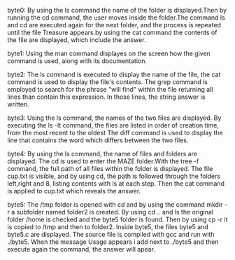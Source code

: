 byte0: By using the ls command the name of the folder is displayed.Then by running the cd command, the user moves inside the folder.The command ls and cd are executed again for the next
folder, and the process is repeated until the file Treasure appears.by using the cat command the contents of the file are displayed, which include the answer.

byte1: Using the man command displayes on the screen how the given command is used, along
with its documentation.

byte2: The ls command is executed to display the name of the file, the cat command is used to display the file's contents. The grep command is employed to search for the phrase
"will find" within the file returning all lines than contain this expression. In those lines, the string answer is written.

byte3: Using the ls command, the names of the two files are displayed. By executing the ls -lt command, the files are listed in order of creation time, from the most recent to the oldest
The diff command is used to display the line that contains the word which differs between the two files.

byte4: By using the ls command, the name of files and folders are displayed. The cd is used to enter the MAZE folder.With the tree -f command, the full path of all files within the
folder is displayed. The file cup.txt is visible, and by using cd, the path is followed through the folders left,right and 8, listing contents with ls at each step. Then the cat command
is applied to cup.txt which reveals the answer.

byte5: The /tmp folder is opened with cd and by using the command mkdir -r a subfolder named folder2 is 
created. By using cd .. and ls the original folder /home is checked and the byte5 folder is found. 
Then by using cp -r it is copied to /tmp and then to folder2. Inside byte5, the files byte5 and byte5.c are 
displayed. The source file is compiled with gcc and run with ./byte5. When the message Usage appears i add 
<SDI> next to ./byte5 and then execute again the command, the answer will apear.
